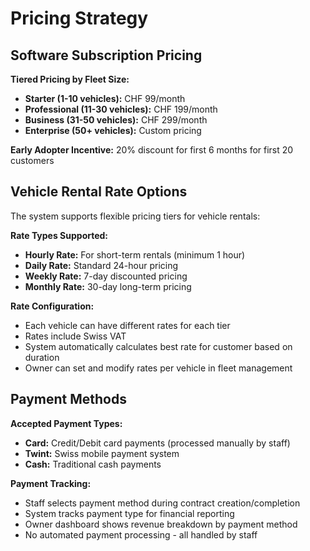 # Pricing Strategy

## Software Subscription Pricing

**Tiered Pricing by Fleet Size:**

- **Starter (1-10 vehicles):** CHF 99/month
- **Professional (11-30 vehicles):** CHF 199/month
- **Business (31-50 vehicles):** CHF 299/month
- **Enterprise (50+ vehicles):** Custom pricing

**Early Adopter Incentive:** 20% discount for first 6 months for first 20 customers

## Vehicle Rental Rate Options

The system supports flexible pricing tiers for vehicle rentals:

**Rate Types Supported:**

- **Hourly Rate:** For short-term rentals (minimum 1 hour)
- **Daily Rate:** Standard 24-hour pricing
- **Weekly Rate:** 7-day discounted pricing
- **Monthly Rate:** 30-day long-term pricing

**Rate Configuration:**

- Each vehicle can have different rates for each tier
- Rates include Swiss VAT
- System automatically calculates best rate for customer based on duration
- Owner can set and modify rates per vehicle in fleet management

## Payment Methods

**Accepted Payment Types:**

- **Card:** Credit/Debit card payments (processed manually by staff)
- **Twint:** Swiss mobile payment system
- **Cash:** Traditional cash payments

**Payment Tracking:**

- Staff selects payment method during contract creation/completion
- System tracks payment type for financial reporting
- Owner dashboard shows revenue breakdown by payment method
- No automated payment processing - all handled by staff

